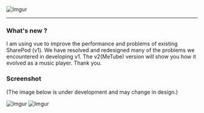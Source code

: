 ![Imgur](https://cdn-images-1.medium.com/max/1600/1*H4uJnCQuAfIlqJGekzYffw.jpeg)
***

### What's new ?
I am using vue to improve the performance and problems of existing SharePod (v1). We have resolved and redesigned many of the problems we encountered in developing v1. The v2(MeTube) version will show you how it evolved as a music player. Thank you.

### Screenshot
(The image below is under development and may change in design.)

![Imgur](https://i.imgur.com/30UDGeI.png)
![Imgur](https://i.imgur.com/60VjqhN.png)
